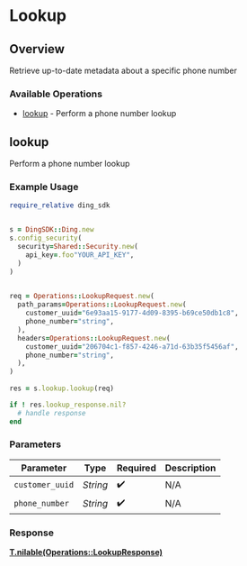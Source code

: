 # Lookup


## Overview

Retrieve up-to-date metadata about a specific phone number

### Available Operations

* [lookup](#lookup) - Perform a phone number lookup

## lookup

Perform a phone number lookup

### Example Usage

```ruby
require_relative ding_sdk


s = DingSDK::Ding.new
s.config_security(
  security=Shared::Security.new(
    api_key=.foo"YOUR_API_KEY",
  )
)

   
req = Operations::LookupRequest.new(
  path_params=Operations::LookupRequest.new(
    customer_uuid="6e93aa15-9177-4d09-8395-b69ce50db1c8",
    phone_number="string",
  ),
  headers=Operations::LookupRequest.new(
    customer_uuid="206704c1-f857-4246-a71d-63b35f5456af",
    phone_number="string",
  ),
)
    
res = s.lookup.lookup(req)

if ! res.lookup_response.nil?
  # handle response
end

```

### Parameters

| Parameter          | Type               | Required           | Description        |
| ------------------ | ------------------ | ------------------ | ------------------ |
| `customer_uuid`    | *String*           | :heavy_check_mark: | N/A                |
| `phone_number`     | *String*           | :heavy_check_mark: | N/A                |


### Response

**[T.nilable(Operations::LookupResponse)](../../models/operations/lookupresponse.md)**

